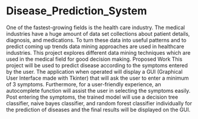 # Disease_Prediction_System
One of the fastest-growing fields is the health care industry. The medical industries have a huge amount of data set collections about patient details, diagnosis, and medications. To turn these data into useful patterns and to predict coming up trends data mining approaches are used in healthcare industries. This project explores different data mining techniques which are used in the medical field for good decision making. Proposed Work This project will be used to predict disease according to the symptoms entered by the user. The application when operated will display a GUI (Graphical User Interface made with Tkinter) that will ask the user to enter a minimum of 3 symptoms. Furthermore, for a user-friendly experience, an autocomplete function will assist the user in selecting the symptoms easily. Post entering the symptoms, the trained model will use a decision tree classifier, naive bayes classifier, and random forest classifier individually for the prediction of diseases and the final results will be displayed on the GUI.
